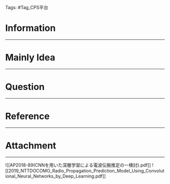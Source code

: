 Tags: #Tag_CPS平台 
# Information
---


# Mainly Idea
---


# Question
---


# Reference
---


# Attachment
---
![[AP2018-89(CNNを用いた深層学習による電波伝搬推定の一検討).pdf]]
![[2019_NTTDOCOMO_Radio_Propagation_Prediction_Model_Using_Convolutional_Neural_Networks_by_Deep_Learning.pdf]]